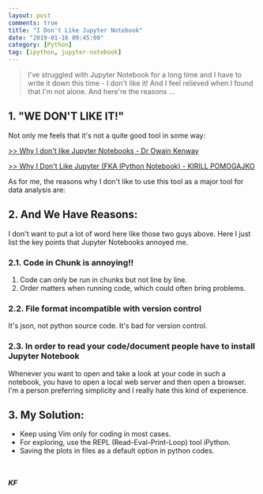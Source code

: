 ```yaml
---
layout: post
comments: true
title: "I Don't Like Jupyter Notebook"
date: "2019-01-16 09:45:00"
category: [Python]
tag: [ipython, jupyter-notebook]
---
```


> I've struggled with Jupyter Notebook for a long time and I have to write it down this time - I don't like it! And I feel relieved when I found that I'm not alone. And here're the reasons ... 

<!--more-->

## 1. "WE DON'T LIKE IT!"
Not only me feels that it's not a quite good tool in some way:

[>> Why I don't like Jupyter Notebooks - Dr Owain Kenway](https://owainkenwayucl.github.io/2017/10/03/WhyIDontLikeNotebooks.html)

[>> Why I Don't Like Jupyter (FKA IPython Notebook) - KIRILL POMOGAJKO](http://opiateforthemass.es/articles/why-i-dont-like-jupyter-fka-ipython-notebook/)

As for me, the reasons why I don't like to use this tool as a major tool for data analysis are:

## 2. And We Have Reasons:
I don't want to put a lot of word here like those two guys above. Here I just list the key points that Jupyter Notebooks annoyed me.

### 2.1. Code in Chunk is annoying!!
1. Code can only be run in chunks but not line by line. 
2. Order matters when running code, which could often bring problems.

### 2.2. File format incompatible with version control
It's json, not python source code. It's bad for version control.

### 2.3. In order to read your code/document people have to install Jupyter Notebook
Whenever you want to open and take a look at your code in such a notebook, you have to open a local web server and then open a browser. I'm a person preferring simplicity and I really hate this kind of experience.

## 3. My Solution:
- Keep using Vim only for coding in most cases.
- For exploring, use the REPL (Read-Eval-Print-Loop) tool iPython.
- Saving the plots in files as a default option in python codes.

<br><br>***KF***
